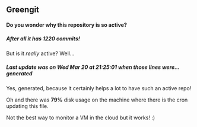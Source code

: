 ## Greengit

#### Do you wonder why this repository is so active?

##### After all it has 1220 commits!

But is it *really* active? Well...

##### Last update was on Wed Mar 20 at 21:25:01 when those lines were... generated

Yes, generated, because it certainly helps a lot to have such an active repo!

Oh and there was **79%** disk usage on the machine
where there is the cron updating this file.

Not the best way to monitor a VM in the cloud but it works! :)
